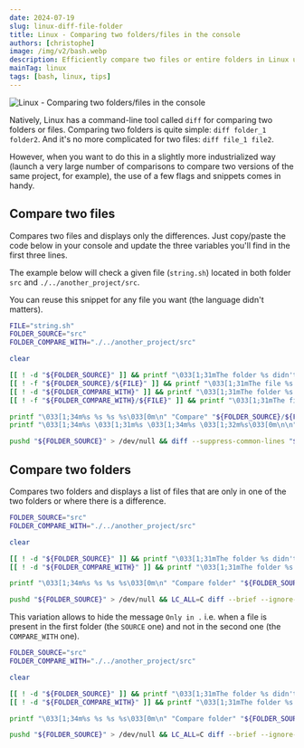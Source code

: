 ```yaml
---
date: 2024-07-19
slug: linux-diff-file-folder
title: Linux - Comparing two folders/files in the console
authors: [christophe]
image: /img/v2/bash.webp
description: Efficiently compare two files or entire folders in Linux using the diff command. Get advanced bash scripts for industrial-level comparison.
mainTag: linux
tags: [bash, linux, tips]
---
```

![Linux - Comparing two folders/files in the console](/img/v2/bash.webp)

Natively, Linux has a command-line tool called `diff` for comparing two folders or files. Comparing two folders is quite simple: `diff folder_1 folder2`. And it's no more complicated for two files: `diff file_1 file2`.

However, when you want to do this in a slightly more industrialized way (launch a very large number of comparisons to compare two versions of the same project, for example), the use of a few flags and snippets comes in handy.

<!-- truncate -->

## Compare two files

Compares two files and displays only the differences. Just copy/paste the code below in your console and update the three variables you'll find in the first three lines.

The example below will check a given file (`string.sh`) located in both folder `src` and `./../another_project/src`.

<AlertBox variant="info" title="">
You can reuse this snippet for any file you want (the language didn't matters).

</AlertBox>

<Snippet filename="script.sh">

```bash
FILE="string.sh"
FOLDER_SOURCE="src"
FOLDER_COMPARE_WITH="./../another_project/src"

clear

[[ ! -d "${FOLDER_SOURCE}" ]] && printf "\033[1;31mThe folder %s didn't exists\033[0m\n" "${FOLDER_SOURCE}" && return 0
[[ ! -f "${FOLDER_SOURCE}/${FILE}" ]] && printf "\033[1;31mThe file %s didn't exists\033[0m\n" "${FOLDER_SOURCE}/${FILE}" && return 0
[[ ! -d "${FOLDER_COMPARE_WITH}" ]] && printf "\033[1;31mThe folder %s didn't exists\033[0m\n" "${FOLDER_COMPARE_WITH}" && return 0
[[ ! -f "${FOLDER_COMPARE_WITH}/${FILE}" ]] && printf "\033[1;31mThe file %s didn't exists\033[0m\n" "${FOLDER_COMPARE_WITH}/${FILE}" && return 0

printf "\033[1;34m%s %s %s %s\033[0m\n" "Compare" "${FOLDER_SOURCE}/${FILE}" "against" "${FOLDER_COMPARE_WITH}/${FILE}"
printf "\033[1;34m%s \033[1;31m%s \033[1;34m%s \033[1;32m%s\033[0m\n\n" "Below in red sentences from" "${FOLDER_SOURCE}/${FILE}" "and, in green, sentences from"  "${FOLDER_COMPARE_WITH}/${FILE}"

pushd "${FOLDER_SOURCE}" > /dev/null && diff --suppress-common-lines "${FILE}" "${FOLDER_COMPARE_WITH}"/"${FILE}" && echo "Congratulations, the two files are exactly the same" ; popd > /dev/null
```

</Snippet>

## Compare two folders

Compares two folders and displays a list of files that are only in one of the two folders or where there is a difference.

<Snippet filename="script.sh">

```bash
FOLDER_SOURCE="src"
FOLDER_COMPARE_WITH="./../another_project/src"

clear

[[ ! -d "${FOLDER_SOURCE}" ]] && printf "\033[1;31mThe folder %s didn't exists\033[0m\n" "${FOLDER_SOURCE}" && return 0
[[ ! -d "${FOLDER_COMPARE_WITH}" ]] && printf "\033[1;31mThe folder %s didn't exists\033[0m\n" "${FOLDER_COMPARE_WITH}" && return 0

printf "\033[1;34m%s %s %s %s\033[0m\n" "Compare folder" "${FOLDER_SOURCE}" "against" "${FOLDER_COMPARE_WITH}"

pushd "${FOLDER_SOURCE}" > /dev/null && LC_ALL=C diff --brief --ignore-blank-line . "${FOLDER_COMPARE_WITH}" ; popd > /dev/null
```

</Snippet>

This variation allows to hide the message `Only in .` i.e. when a file is present in the first folder (the `SOURCE` one) and not in the second one (the `COMPARE_WITH` one).

<Snippet filename="script.sh">

```bash
FOLDER_SOURCE="src"
FOLDER_COMPARE_WITH="./../another_project/src"

clear

[[ ! -d "${FOLDER_SOURCE}" ]] && printf "\033[1;31mThe folder %s didn't exists\033[0m\n" "${FOLDER_SOURCE}" && return 0
[[ ! -d "${FOLDER_COMPARE_WITH}" ]] && printf "\033[1;31mThe folder %s didn't exists\033[0m\n" "${FOLDER_COMPARE_WITH}" && return 0

printf "\033[1;34m%s %s %s %s\033[0m\n" "Compare folder" "${FOLDER_SOURCE}" "against" "${FOLDER_COMPARE_WITH}"

pushd "${FOLDER_SOURCE}" > /dev/null && LC_ALL=C diff --brief --ignore-blank-line . "${FOLDER_COMPARE_WITH}" | grep -v '^Only in \.' ; popd > /dev/null
```

</Snippet>
